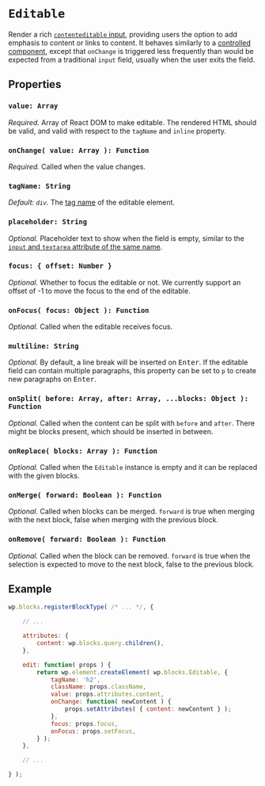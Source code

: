 # `Editable`

Render a rich
[`contenteditable` input](https://developer.mozilla.org/en-US/docs/Web/Guide/HTML/Editable_content),
providing users the option to add emphasis to content or links to content. It
behaves similarly to a
[controlled component](https://facebook.github.io/react/docs/forms.html#controlled-components),
except that `onChange` is triggered less frequently than would be expected from
a traditional `input` field, usually when the user exits the field.

## Properties

### `value: Array`

*Required.* Array of React DOM to make editable. The rendered HTML should be valid, and valid with respect to the `tagName` and `inline` property.

### `onChange( value: Array ): Function`

*Required.* Called when the value changes.

### `tagName: String`

*Default: `div`.* The [tag name](https://www.w3.org/TR/html51/syntax.html#tag-name) of the editable element.

### `placeholder: String`

*Optional.* Placeholder text to show when the field is empty, similar to the
  [`input` and `textarea` attribute of the same name](https://developer.mozilla.org/en-US/docs/Learn/HTML/Forms/HTML5_updates#The_placeholder_attribute).

### `focus: { offset: Number }`

*Optional.* Whether to focus the editable or not. We currently support an offset of -1 to move the focus to the end of the editable.

### `onFocus( focus: Object ): Function`

*Optional.* Called when the editable receives focus.

### `multiline: String`

*Optional.* By default, a line break will be inserted on <kbd>Enter</kbd>. If the editable field can contain multiple paragraphs, this property can be set to `p` to create new paragraphs on <kbd>Enter</kbd>.

### `onSplit( before: Array, after: Array, ...blocks: Object ): Function`

*Optional.* Called when the content can be split with `before` and `after`. There might be blocks present, which should be inserted in between.

### `onReplace( blocks: Array ): Function`

*Optional.* Called when the `Editable` instance is empty and it can be replaced with the given blocks.

### `onMerge( forward: Boolean ): Function`

*Optional.* Called when blocks can be merged. `forward` is true when merging with the next block, false when merging with the previous block.

### `onRemove( forward: Boolean ): Function`

*Optional.* Called when the block can be removed. `forward` is true when the selection is expected to move to the next block, false to the previous block.

## Example

```js
wp.blocks.registerBlockType( /* ... */, {

	// ...

	attributes: {
		content: wp.blocks.query.children(),
	},

	edit: function( props ) {
		return wp.element.createElement( wp.blocks.Editable, {
			tagName: 'h2',
			className: props.className,
			value: props.attributes.content,
			onChange: function( newContent ) {
				props.setAttributes( { content: newContent } );
			},
			focus: props.focus,
			onFocus: props.setFocus,
		} );
	},

	// ...

} );
```
